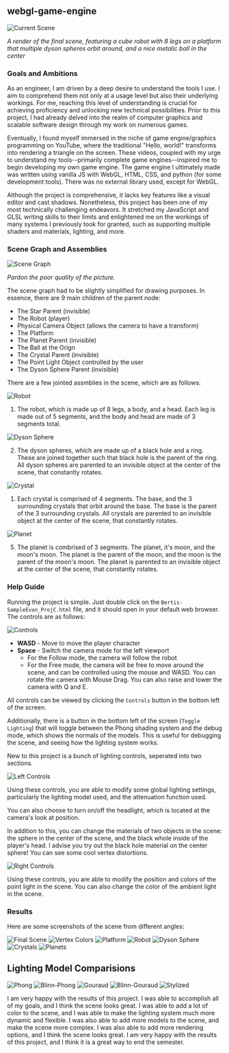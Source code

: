 ## webgl-game-engine

![Current Scene](./docs/images/final.png)

*A render of the final scene, featuring a cube robot with 8 legs on a platform that multiple dyson spheres orbit around, and a nice metalic ball in the center*

### Goals and Ambitions

As an engineer, I am driven by a deep desire to understand the tools I use. I aim to comprehend them not only at a usage level but also their underlying workings. For me, reaching this level of understanding is crucial for achieving proficiency and unlocking new technical possibilities. Prior to this project, I had already delved into the realm of computer graphics and scalable software design through my work on numerous games.

Eventually, I found myself immersed in the niche of game engine/graphics programming on YouTube, where the traditional "Hello, world!" transforms into rendering a triangle on the screen. These videos, coupled with my urge to understand my tools--primarily complete game engines--inspired me to begin developing my own game engine. The game engine I ultimately made was written using vanilla JS with WebGL, HTML, CSS, and python (for some development tools). There was no external library used, except for WebGL.

Although the project is comprehensive, it lacks key features like a visual editor and cast shadows. Nonetheless, this project has been one of my most technically challenging endeavors. It stretched my JavaScript and GLSL writing skills to their limits and enlightened me on the workings of many systems I previously took for granted, such as supporting multiple shaders and materials, lighting, and more.


### Scene Graph and Assemblies

![Scene Graph](./docs/images/scene_graph.jpg)

*Pardon the poor quality of the picture.*

The scene graph had to be slightly simplified for drawing purposes. In essence, there are 9 main children of the parent node:

* The Star Parent (invisible)
* The Robot (player)
* Physical Camera Object (allows the camera to have a transform)
* The Platform
* The Planet Parent (invisible)
* The Ball at the Orign
* The Crystal Parent (invisible)
* The Point Light Object controlled by the user
* The Dyson Sphere Parent (invisible)

There are a few jointed assmblies in the scene, which are as follows:

![Robot](./docs/images/robot.png) 

1. The robot, which is made up of 8 legs, a body, and a head. Each leg is made out of 5 segments, and the body and head are made of 3 segments total.

![Dyson Sphere](./docs/images/dyson_sphere.png)

2. The dyson spheres, which are made up of a black hole and a ring. These are joined together such that black hole is the parent of the ring. All dyson spheres are parented to an invisible object at the center of the scene, that constantly rotates.


![Crystal](./docs/images/crystal.png)

1. Each crystal is comprised of 4 segments. The base, and the 3 surrounding crystals that orbit around the base. The base is the parent of the 3 surrounding crystals. All crystals are parented to an invisible object at the center of the scene, that constantly rotates.

![Planet](./docs/images/planets.png)

5. The planet is combrised of 3 segments. The planet, it's moon, and the moon's moon. The planet is the parent of the moon, and the moon is the parent of the moon's moon. The planet is parented to an invisible object at the center of the scene, that constantly rotates.


### Help Guide

Running the project is simple. Just double click on the `Bertis-SampleEvan_ProjC.html` file, and it should open in your default web browser. The controls are as follows:


![Controls](./docs/images/control_modal.png)

* **WASD** - Move to move the player character
* **Space** - Switch the camera mode for the left viewport
    * For the Follow mode, the camera will follow the robot
    * For the Free mode, the camera will be free to move around the scene, and can be controlled using the mouse and WASD. You can rotate the camera with Mouse Drag. You can also raise and lower the camera with Q and E.

All controls can be viewed by clicking the `Controls` button in the bottom left of the screen.

Additionally, there is a button in the bottom left of the screen (`Toggle Lighting`) that will toggle between the Phong shading system and the debug mode, which shows the normals of the models. This is useful for debugging the scene, and seeing how the lighting system works.

New to this project is a bunch of lighting controls, seperated into two sections.

![Left Controls](./docs/images/controls_left.png)

Using these controls, you are able to modify some global lighting settings, particularly the lighting model used, and the attenuation function used. 

You can also choose to turn on/off the headlight, which is located at the camera's look at position.

In addition to this, you can change the materials of two objects in the scene: the sphere in the center of the scene, and the black whole inside of the player's head. I advise you try out the black hole material on the center sphere! You can see some cool vertex distortions.

![Right Controls](./docs/images/controls_right.png)

Using these controls, you are able to modify the position and colors of the point light in the scene. You can also change the color of the ambient light in the scene.

### Results

Here are some screenshots of the scene from different angles:

![Final Scene](./docs/images/final.png)
![Vertex Colors](./docs/images/vertex_colors.png)
![Platform](./docs/images/platform.png)
![Robot](./docs/images/robot.png)
![Dyson Sphere](./docs/images/dyson_sphere.png)
![Crystals](./docs/images/crystal.png)
![Planets](./docs/images/planets.png)


## Lighting Model Comparisions
![Phong](./docs/images/phong.png)
![Blinn-Phong](./docs/images/blinn_phong.png)
![Gouraud](./docs/images/gouraud.png)
![Blinn-Gouraud](./docs/images/blinn_gouraud.png)
![Stylized](./docs/images/stylized.png)


I am very happy with the results of this project. I was able to accomplish all of my goals, and I think the scene looks great. I was able to add a lot of color to the scene, and I was able to make the lighting system much more dynamic and flexible. I was also able to add more models to the scene, and make the scene more complex. I was also able to add more rendering options, and I think the scene looks great. I am very happy with the results of this project, and I think it is a great way to end the semester.
